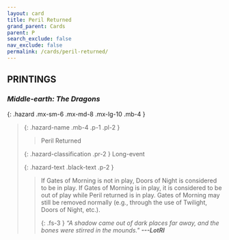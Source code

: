 ```yaml
---
layout: card
title: Peril Returned
grand_parent: Cards
parent: P
search_exclude: false
nav_exclude: false
permalink: /cards/peril-returned/
---
```


## PRINTINGS


### _Middle-earth: The Dragons_

{: .hazard .mx-sm-6 .mx-md-8 .mx-lg-10 .mb-4 }
> {: .hazard-name .mb-4 .p-1 .pl-2 }
> > <div class="hazard-mp"></div>
> > <div class="card-name">Peril Returned</div>
>
> {: .hazard-classification .pr-2 }
> Long-event
>
> {: .hazard-text .black-text .p-2 }
> > If Gates of Morning is not in play, Doors of Night is considered to be in play. If Gates of Morning is in play, it is considered to be out of play while Peril returned is in play. Gates of Morning may still be removed normally (e.g., through the use of Twilight, Doors of Night, etc.). 
> > 
> > {: .fs-3 } 
> > _“A shadow came out of dark places far away, and the bones were stirred in the mounds."_ ***---&#65279;LotRI*** 
>
